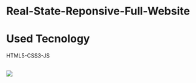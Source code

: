 # Real-State-Reponsive-Full-Website

<h1>Used Tecnology</h1>
<p>HTML5-CSS3-JS</p>
<br>
<img src="./img/video1.gif"></img>

